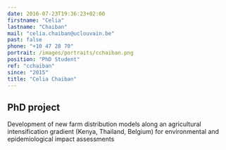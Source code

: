 ```yaml
---
date: 2016-07-23T19:36:23+02:00
firstname: "Celia"
lastname: "Chaiban"
mail: "celia.chaiban@uclouvain.be"
past: false
phone: "+10 47 28 70"
portrait: /images/portraits/cchaiban.png
position: "PhD Student"
ref: "cchaiban"
since: "2015"
title: "Celia Chaiban"
---
```


## PhD project
Development of new farm distribution models along an agricultural intensification gradient (Kenya, Thailand, Belgium) for environmental and epidemiological impact assessments
